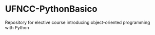 # UFNCC-PythonBasico
Repository for elective course introducing object-oriented programming with Python
